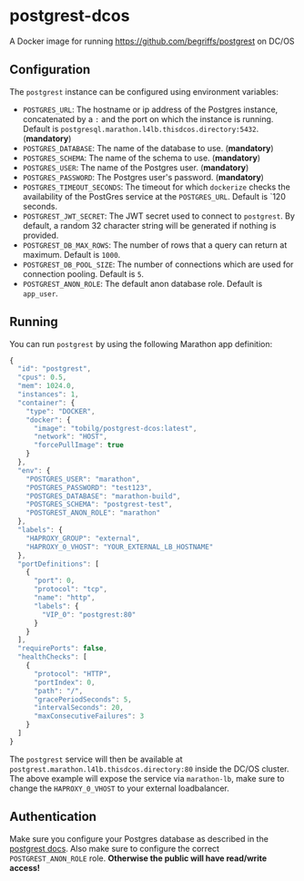 # postgrest-dcos
A Docker image for running https://github.com/begriffs/postgrest on DC/OS

## Configuration
The `postgrest` instance can be configured using environment variables:

* `POSTGRES_URL`: The hostname or ip address of the Postgres instance, concatenated by a `:` and the port on which the instance is running. Default is `postgresql.marathon.l4lb.thisdcos.directory:5432`. (**mandatory**)
* `POSTGRES_DATABASE`: The name of the database to use. (**mandatory**)
* `POSTGRES_SCHEMA`: The name of the schema to use. (**mandatory**)
* `POSTGRES_USER`: The name of the Postgres user. (**mandatory**)
* `POSTGRES_PASSWORD`: The Postgres user's password. (**mandatory**)
* `POSTGRES_TIMEOUT_SECONDS`: The timeout for which `dockerize` checks the availability of the PostGres service at the `POSTGRES_URL`. Default is `120 seconds.
* `POSTGREST_JWT_SECRET`: The JWT secret used to connect to `postgrest`. By default, a random 32 character string will be generated if nothing is provided. 
* `POSTGREST_DB_MAX_ROWS`: The number of rows that a query can return at maximum. Default is `1000`.
* `POSTGREST_DB_POOL_SIZE`: The number of connections which are used for connection pooling. Default is `5`.
* `POSTGREST_ANON_ROLE`: The default anon database role. Default is `app_user`. 

## Running
You can run `postgrest` by using the following Marathon app definition:

```javascript
{
  "id": "postgrest",
  "cpus": 0.5,
  "mem": 1024.0,
  "instances": 1,
  "container": {
    "type": "DOCKER",
    "docker": {
      "image": "tobilg/postgrest-dcos:latest",
      "network": "HOST",
      "forcePullImage": true
    }
  },
  "env": {
    "POSTGRES_USER": "marathon",
    "POSTGRES_PASSWORD": "test123",
    "POSTGRES_DATABASE": "marathon-build",
    "POSTGRES_SCHEMA": "postgrest-test",
    "POSTGREST_ANON_ROLE": "marathon"
  },
  "labels": {
    "HAPROXY_GROUP": "external",
    "HAPROXY_0_VHOST": "YOUR_EXTERNAL_LB_HOSTNAME"
  },
  "portDefinitions": [
    {
      "port": 0,
      "protocol": "tcp",
      "name": "http",
      "labels": {
        "VIP_0": "postgrest:80"
      }
    }
  ],
  "requirePorts": false,
  "healthChecks": [
    {
      "protocol": "HTTP",
      "portIndex": 0,
      "path": "/",
      "gracePeriodSeconds": 5,
      "intervalSeconds": 20,
      "maxConsecutiveFailures": 3
    }
  ]
}
```

The `postgrest` service will then be available at `postgrest.marathon.l4lb.thisdcos.directory:80` inside the DC/OS cluster. The above example will expose the service via `marathon-lb`, make sure to change the `HAPROXY_0_VHOST` to your external loadbalancer. 

## Authentication

Make sure you configure your Postgres database as described in the [postgrest docs](https://postgrest.com/en/v0.4/auth.html). Also make sure to configure the correct `POSTGREST_ANON_ROLE` role. **Otherwise the public will have read/write access!** 
